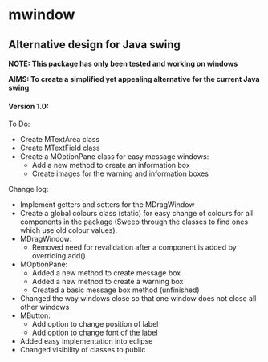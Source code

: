 <h1>mwindow</h1>

<h2>Alternative design for Java swing</h2>

<strong>NOTE: This package has only been tested and working on windows</strong>

<strong>AIMS: To create a simplified yet appealing alternative for the current Java swing</strong>

<h4>Version 1.0:</h4>

To Do:
  - Create MTextArea class
  - Create MTextField class
  - Create a MOptionPane class for easy message windows:
    - Add a new method to create an information box
    - Create images for the warning and information boxes  

Change log:
  - Implement getters and setters for the MDragWindow  
  - Create a global colours class (static) for easy change of colours for all components in the package (Sweep through the classes to find ones which use old colour values).
  - MDragWindow:
    - Removed need for revalidation after a component is added by overriding add()
  - MOptionPane:
    - Added a new method to create message box
    - Added a new method to create a warning box
    - Created a basic message box method (unfinished)
  - Changed the way windows close so that one window does not close all other windows
  - MButton:
    - Add option to change position of label
    - Add option to change font of the label
  - Added easy implementation into eclipse
  - Changed visibility of classes to public
  

